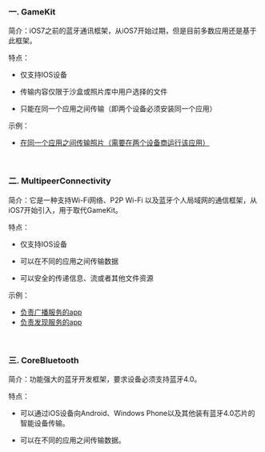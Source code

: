### 一. GameKit

简介：iOS7之前的蓝牙通讯框架，从iOS7开始过期，但是目前多数应用还是基于此框架。

特点：

* 仅支持IOS设备

* 传输内容仅限于沙盒或照片库中用户选择的文件

* 只能在同一个应用之间传输（即两个设备必须安装同一个应用）

示例：

* [在同一个应用之间传输照片（需要在两个设备商运行该应用）](../demo/Bluetooth/GameKitDemo)

<br>

### 二. MultipeerConnectivity

简介：它是一种支持Wi-Fi网络、P2P Wi-Fi 以及蓝牙个人局域网的通信框架，从iOS7开始引入，用于取代GameKit。

特点：

* 仅支持IOS设备

* 可以在不同的应用之间传输数据

* 可以安全的传递信息、流或者其他文件资源

示例：

* [负责广播服务的app](../demo/Bluetooth/MultipeerConnectivityBroadCast)
* [负责发现服务的app](../demo/Bluetooth/MultipeerConnectivityFinder)

<br>

### 三. CoreBluetooth

简介：功能强大的蓝牙开发框架，要求设备必须支持蓝牙4.0。

特点：

* 可以通过iOS设备向Android、Windows Phone以及其他装有蓝牙4.0芯片的智能设备传输。

* 可以在不同的应用之间传输数据。